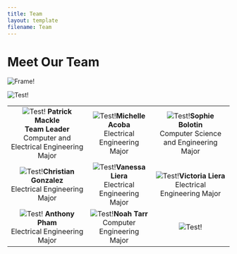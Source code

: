 ```yaml
---
title: Team
layout: template
filename: Team
--- 
```



# Meet Our Team
![Frame!](https://github.com/pmackle/EE-Emerge-2020-FourFace/blob/master/Documentation/Photos/team.png?raw=true)

![Test!](https://github.com/pmackle/EE-Emerge-2020-FourFace/blob/master/docs/Images/C.png?raw=true)


| | | |
|:-------------------------:|:-------------------------:|:-------------------------:|
|![Test!](https://github.com/pmackle/EE-Emerge-2020-FourFace/blob/master/docs/Images/C.png?raw=true) **Patrick Mackle** <br/> **Team Leader** <br/> Computer and Electrical Engineering Major |  ![Test!](https://github.com/pmackle/EE-Emerge-2020-FourFace/blob/master/docs/Images/C.png?raw=true)**Michelle Acoba** <br/> Electrical Engineering Major|![Test!](https://github.com/pmackle/EE-Emerge-2020-FourFace/blob/master/docs/Images/C.png?raw=true)**Sophie Bolotin** <br/> Computer Science and Engineering Major|
|![Test!](https://github.com/pmackle/EE-Emerge-2020-FourFace/blob/master/docs/Images/C.png?raw=true)**Christian Gonzalez** <br/> Electrical Engineering Major |  ![Test!](https://github.com/pmackle/EE-Emerge-2020-FourFace/blob/master/docs/Images/C.png?raw=true)**Vanessa Liera** <br/> Electrical Engineering Major|![Test!](https://github.com/pmackle/EE-Emerge-2020-FourFace/blob/master/docs/Images/C.png?raw=true)**Victoria Liera** <br/> Electrical Engineering Major|
|![Test!](https://github.com/pmackle/EE-Emerge-2020-FourFace/blob/master/docs/Images/C.png?raw=true) **Anthony Pham** <br/> Electrical Engineering Major |  ![Test!](https://github.com/pmackle/EE-Emerge-2020-FourFace/blob/master/docs/Images/C.png?raw=true)**Noah Tarr** <br/> Computer Engineering Major|![Test!](https://github.com/pmackle/EE-Emerge-2020-FourFace/blob/master/docs/Images/C.png?raw=true)|
